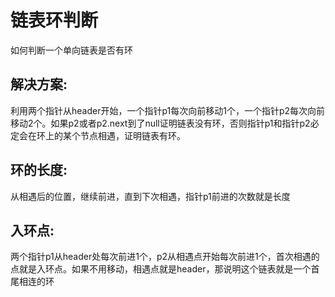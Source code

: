 # 链表环判断

如何判断一个单向链表是否有环

## 解决方案:  
利用两个指针从header开始，一个指针p1每次向前移动1个，一个指针p2每次向前移动2个。如果p2或者p2.next到了null证明链表没有环，否则指针p1和指针p2必定会在环上的某个节点相遇，证明链表有环。


## 环的长度:
从相遇后的位置，继续前进，直到下次相遇，指针p1前进的次数就是长度

## 入环点:
两个指针p1从header处每次前进1个，p2从相遇点开始每次前进1个，首次相遇的点就是入环点。如果不用移动，相遇点就是header，那说明这个链表就是一个首尾相连的环
